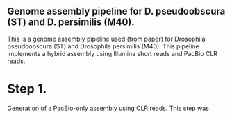 ## Genome assembly pipeline for D. pseudoobscura (ST) and D. persimilis (M40).
This is a genome assembly pipeline used (from paper) for Drosophila pseudoobscura (ST) and Drosophila persimilis (M40).
This pipeline implements a hybrid assembly using Illumina short reads and PacBio CLR reads.

# Step 1.
Generation of a PacBio-only assembly using CLR reads. This step was 
